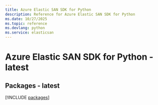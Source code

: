 ```yaml
---
title: Azure Elastic SAN SDK for Python
description: Reference for Azure Elastic SAN SDK for Python
ms.date: 10/27/2025
ms.topic: reference
ms.devlang: python
ms.service: elasticsan
---
```

# Azure Elastic SAN SDK for Python - latest
## Packages - latest
[!INCLUDE [packages](elastic-san-index.md)]